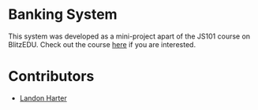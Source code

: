 # Banking System
This system was developed as a mini-project apart of the JS101 course on BlitzEDU. Check out the course [here](https://blitzedu.vercel.app/course/js101) if you are interested. 

# Contributors
- [Landon Harter](https://github.com/LandonHarter)